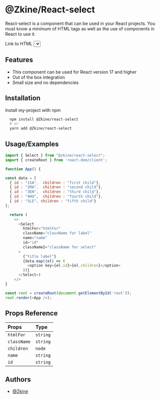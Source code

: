 
# @Zkine/React-select

React-select is a component that can be used in your React projects. You must know a minimum of HTML tags as well as the use of components in React to use it.

Link to HTML <select> element document :  https://developer.mozilla.org/en-US/docs/Web/HTML/Element/select





## Features

 - This component can be used for React version 17 and higher
 - Out of the box integration
 - Small size and no dependencies


## Installation

Install my-project with npm

```bash
  npm install @Zkine/react-select
  # or
  yarn add @Zkine/react-select
```
    
## Usage/Examples

```javascript
import { Select } from "@zkine/react-select";
import { createRoot } from 'react-dom/client';

function App() {

const data = [
  { id : "1SA",  children : "first child"},
  { id : "2MA",  children : "second child"},
  { id : "3EN",  children : "third child"},
  { id : "4HU",  children : "fourth child"},
  { id : "5LE", children : "fifth child"}
];

  return (
    <>
      <Select
        htmlFor="htmlFor"
        className="className for label"
        name="name"
        id="id"
        className2="className for select"
      >
        {"title label"}
        {data.map((el) => (
          <option key={el.id}>{el.children}</option>
        ))}
      </Select>)
    </>
}

const root = createRoot(document.getElementById('root'));
root.render(<App />);
```


## Props Reference


| Props | Type     |
| :-------- | :------- |
| `htmlFor` | `string` |
| `className` | `string` |
| `children` | `node` |
| `name` | `string` |
| `id` | `string` |




## Authors

- [@Zkine](https://github.com/Zkine)

